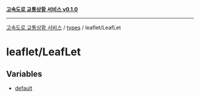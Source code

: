 [**고속도로 교통상황 서비스 v0.1.0**](../../../README.md)

***

[고속도로 교통상황 서비스](../../../modules.md) / [types](../../README.md) / leaflet/LeafLet

# leaflet/LeafLet

## Variables

- [default](variables/default.md)
